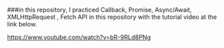 ###in this repository, I practiced Callback, Promise, Async/Await, XMLHttpRequest , Fetch API in this repository with the tutorial video at the link below.

https://www.youtube.com/watch?v=bR-9RLd8PNg
